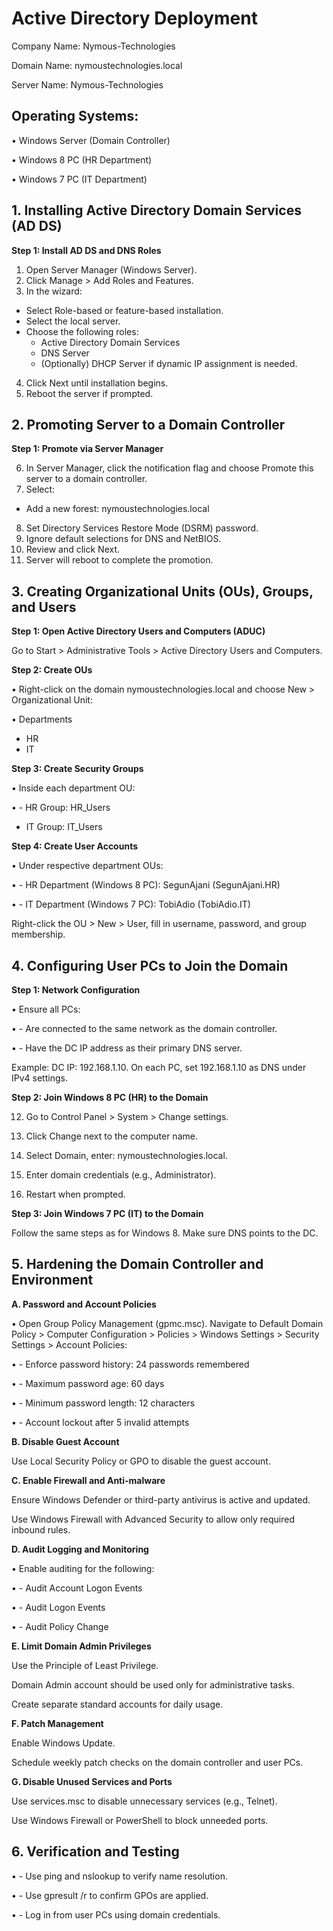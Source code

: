 # Active Directory Deployment

Company Name: Nymous-Technologies

Domain Name: nymoustechnologies.local

Server Name: Nymous-Technologies
  
  ## Operating Systems:
•	Windows Server (Domain Controller)

•	Windows 8 PC (HR Department)

•	Windows 7 PC (IT Department)

## 1. Installing Active Directory Domain Services (AD DS)
**Step 1: Install AD DS and DNS Roles**
1.	Open Server Manager (Windows Server).
2.	Click Manage > Add Roles and Features.
3.	In the wizard:
   - Select Role-based or feature-based installation.
   - Select the local server.
   - Choose the following roles:
     - Active Directory Domain Services
     - DNS Server
     - (Optionally) DHCP Server if dynamic IP assignment is needed.
4.	Click Next until installation begins.
5.	Reboot the server if prompted.

## 2. Promoting Server to a Domain Controller
**Step 1: Promote via Server Manager**

6.	In Server Manager, click the notification flag and choose Promote this server to a domain controller.
7.	Select:
   - Add a new forest: nymoustechnologies.local
8.	Set Directory Services Restore Mode (DSRM) password.
9.	Ignore default selections for DNS and NetBIOS.
10.	Review and click Next.
11.	Server will reboot to complete the promotion.

## 3. Creating Organizational Units (OUs), Groups, and Users

**Step 1: Open Active Directory Users and Computers (ADUC)**

Go to Start > Administrative Tools > Active Directory Users and Computers.

**Step 2: Create OUs**

•	Right-click on the domain nymoustechnologies.local and choose New > Organizational Unit:

• Departments
  - HR
  - IT

**Step 3: Create Security Groups**

•	Inside each department OU:

•	- HR Group: HR_Users

- IT Group: IT_Users

**Step 4: Create User Accounts**

•	Under respective department OUs:

•	- HR Department (Windows 8 PC): SegunAjani (SegunAjani.HR)

•	- IT Department (Windows 7 PC): TobiAdio (TobiAdio.IT)

Right-click the OU > New > User, fill in username, password, and group membership.


## 4. Configuring User PCs to Join the Domain

**Step 1: Network Configuration**

•	Ensure all PCs:

•	- Are connected to the same network as the domain controller.

•	- Have the DC IP address as their primary DNS server.

Example: DC IP: 192.168.1.10. On each PC, set 192.168.1.10 as DNS under IPv4 settings.

**Step 2: Join Windows 8 PC (HR) to the Domain**

12.	Go to Control Panel > System > Change settings.

13.	Click Change next to the computer name.

14.	Select Domain, enter: nymoustechnologies.local.

15.	Enter domain credentials (e.g., Administrator).

16.	Restart when prompted.
    
**Step 3: Join Windows 7 PC (IT) to the Domain**

Follow the same steps as for Windows 8. Make sure DNS points to the DC.

## 5. Hardening the Domain Controller and Environment

**A. Password and Account Policies**

•	Open Group Policy Management (gpmc.msc). Navigate to Default Domain Policy > Computer Configuration > Policies > Windows Settings > Security Settings > Account Policies:

•	- Enforce password history: 24 passwords remembered

•	- Maximum password age: 60 days

•	- Minimum password length: 12 characters

•	- Account lockout after 5 invalid attempts

**B. Disable Guest Account**

Use Local Security Policy or GPO to disable the guest account.

**C. Enable Firewall and Anti-malware**

Ensure Windows Defender or third-party antivirus is active and updated.

Use Windows Firewall with Advanced Security to allow only required inbound rules.

**D. Audit Logging and Monitoring**

•	Enable auditing for the following:

•	- Audit Account Logon Events

•	- Audit Logon Events

•	- Audit Policy Change

**E. Limit Domain Admin Privileges**

Use the Principle of Least Privilege.

Domain Admin account should be used only for administrative tasks.

Create separate standard accounts for daily usage.

**F. Patch Management**

Enable Windows Update.

Schedule weekly patch checks on the domain controller and user PCs.

**G. Disable Unused Services and Ports**

Use services.msc to disable unnecessary services (e.g., Telnet).

Use Windows Firewall or PowerShell to block unneeded ports.

## 6. Verification and Testing

•	- Use ping and nslookup to verify name resolution.

•	- Use gpresult /r to confirm GPOs are applied.

•	- Log in from user PCs using domain credentials.

